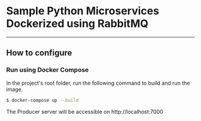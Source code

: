 # Sample Python Microservices Dockerized using RabbitMQ #
---

## How to configure

### Run using Docker Compose
In the project's root folder, run the following command to build and run the image.
```bash
$ docker-compose up --build
```

The Producer server will be accessible on http://localhost:7000